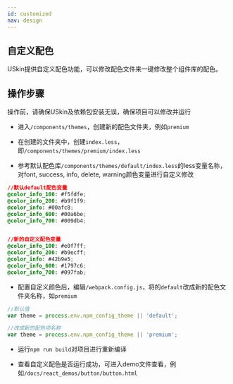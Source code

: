 ```yaml
---
id: customized
nav: design
---
```


## 自定义配色

USkin提供自定义配色功能，可以修改配色文件来一键修改整个组件库的配色。

## 操作步骤

操作前，请确保USkin及依赖包安装无误，确保项目可以修改并运行

- 进入`/components/themes`，创建新的配色文件夹，例如`premium`

- 在创建的文件夹中，创建`index.less`，即`/components/themes/premium/index.less`

- 参考默认配色库`/components/themes/default/index.less`的less变量名称，对font, success, info, delete, warning颜色变量进行自定义修改

```css
//默认default配色变量
@color_info_100: #f5fdfe;
@color_info_200: #b9f1f9;
@color_info: #00afc8;
@color_info_600: #00a6be;
@color_info_700: #009db4;


//新的自定义配色变量
@color_info_100: #e0f7ff;
@color_info_200: #b9ecff;
@color_info: #42b9e5;
@color_info_600: #1797c6;
@color_info_700: #097fab;
```

- 配置自定义颜色后，编辑`/webpack.config.js`，将的`default`改成新的配色文件夹名称，如`premium`

```js
//默认值
var theme = process.env.npm_config_theme || 'default';

//改成新的配色项名称
var theme = process.env.npm_config_theme || 'premium';
```

- 运行`npm run build`对项目进行重新编译

- 查看自定义配色是否运行成功，可进入demo文件查看，例如`/docs/react_demos/button/button.html`
